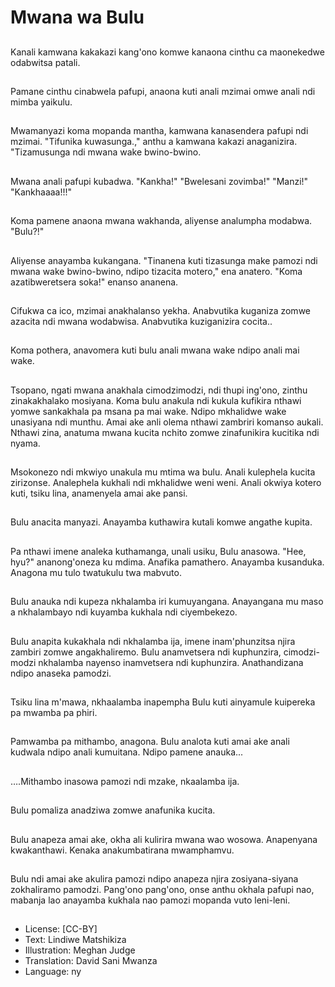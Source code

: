 # Mwana wa Bulu

##
Kanali kamwana kakakazi kang'ono komwe kanaona cinthu ca maonekedwe odabwitsa patali.

##
Pamane cinthu cinabwela pafupi, anaona kuti anali mzimai omwe anali ndi mimba yaikulu.

##
Mwamanyazi koma mopanda mantha, kamwana kanasendera pafupi ndi mzimai. "Tifunika kuwasunga.," anthu a kamwana kakazi anaganizira. "Tizamusunga ndi mwana wake bwino-bwino.

##
Mwana anali pafupi kubadwa. "Kankha!" "Bwelesani zovimba!" "Manzi!" "Kankhaaaa!!!"

##
Koma pamene anaona mwana wakhanda, aliyense analumpha modabwa. "Bulu?!"

##
Aliyense anayamba kukangana. "Tinanena kuti tizasunga make pamozi ndi mwana wake bwino-bwino, ndipo tizacita motero," ena anatero. "Koma azatibweretsera soka!" enanso ananena.

##
Cifukwa ca ico, mzimai anakhalanso yekha. Anabvutika kuganiza zomwe azacita ndi mwana wodabwisa. Anabvutika kuziganizira cocita..

##
Koma pothera, anavomera kuti bulu anali mwana wake ndipo anali mai wake.

##
Tsopano, ngati mwana anakhala cimodzimodzi, ndi thupi ing'ono, zinthu zinakakhalako mosiyana. Koma bulu anakula ndi kukula kufikira nthawi yomwe sankakhala pa msana pa mai wake. Ndipo mkhalidwe wake unasiyana ndi munthu. Amai ake anli olema nthawi zambriri komanso aukali. Nthawi zina, anatuma mwana kucita nchito zomwe zinafunikira kucitika ndi nyama.

##
Msokonezo ndi mkwiyo unakula mu mtima wa bulu. Anali kulephela kucita zirizonse. Analephela kukhali ndi mkhalidwe weni weni. Anali okwiya kotero kuti, tsiku lina, anamenyela amai ake pansi.

##
Bulu anacita manyazi. Anayamba kuthawira kutali komwe angathe kupita.

##
Pa nthawi imene analeka kuthamanga, unali usiku, Bulu anasowa. "Hee, hyu?" ananong'oneza ku mdima. Anafika pamathero. Anayamba kusanduka. Anagona mu tulo twatukulu twa mabvuto.

##
Bulu anauka ndi kupeza nkhalamba iri kumuyangana. Anayangana mu maso a nkhalambayo ndi kuyamba kukhala ndi ciyembekezo.

##
Bulu anapita kukakhala ndi nkhalamba ija, imene inam'phunzitsa njira zambiri zomwe angakhaliremo. Bulu anamvetsera ndi kuphunzira, cimodzi-modzi nkhalamba nayenso inamvetsera ndi kuphunzira. Anathandizana ndipo anaseka pamodzi.

##
Tsiku lina m'mawa, nkhaalamba inapempha Bulu kuti ainyamule kuipereka pa mwamba pa phiri.

##
Pamwamba pa mithambo, anagona. Bulu analota kuti amai ake anali kudwala ndipo anali kumuitana. Ndipo pamene anauka...

##
….Mithambo inasowa pamozi ndi mzake, nkaalamba ija.

##
Bulu pomaliza anadziwa zomwe anafunika kucita.

##
Bulu anapeza amai ake, okha ali kulirira mwana wao wosowa. Anapenyana kwakanthawi. Kenaka anakumbatirana mwamphamvu.

##
Bulu ndi amai ake akulira pamozi ndipo anapeza njira zosiyana-siyana zokhaliramo pamodzi. Pang'ono pang'ono, onse anthu okhala pafupi nao, mabanja lao anayamba kukhala nao pamozi mopanda vuto leni-leni.

##
* License: [CC-BY]
* Text: Lindiwe Matshikiza
* Illustration: Meghan Judge
* Translation: David Sani Mwanza
* Language: ny
